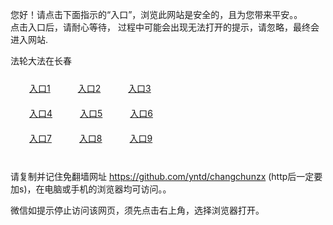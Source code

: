 您好！请点击下面指示的“入口”，浏览此网站是安全的，且为您带来平安。。 <br/>
点击入口后，请耐心等待， 过程中可能会出现无法打开的提示，请忽略，最终会进入网站. </br>

法轮大法在长春<br/>
<div style="padding:10px"><a style="margin:20px" target="_blank" href="https://d2ddg0sjmufns5.cloudfront.net/2Qpsp?jsfcqs" id="ccLink1" rel="nofollow">入口1</a> <a target="_blank" style="margin:20px" href="https://d2pclqdwpcehxd.cloudfront.net/2Qpsp?irvysw" id="ccLink2" rel="nofollow">入口2</a> <a style="margin:20px" target="_blank" href="https://d2f0yw466afwyp.cloudfront.net/2Qpsp?biwdvqck" id="ccLink3" rel="nofollow">入口3</a></div>

<div style="padding:10px" ><a style="margin:20px" target="_blank" href="https://d2ddg0sjmufns5.cloudfront.net/2Qpsp?jsfcqs" id="ccLink4" rel="nofollow">入口4</a> <a style="margin:20px" href="https://d2pclqdwpcehxd.cloudfront.net/2Qpsp?irvysw" target="_blank" id="ccLink5" rel="nofollow">入口5</a> <a style="margin:20px" href="https://d2f0yw466afwyp.cloudfront.net/2Qpsp?biwdvqck" target="_blank" id="ccLink6" rel="nofollow">入口6</a></div>

<div style="padding:10px"><a style="margin:20px" target="_blank" href="https://d2ddg0sjmufns5.cloudfront.net/2Qpsp?jsfcqs" id="ccLink7" rel="nofollow">入口7</a> <a style="margin:20px" href="https://d2pclqdwpcehxd.cloudfront.net/2Qpsp?irvysw" target="_blank" id="ccLink8" rel="nofollow">入口8</a> <a style="margin:20px" target="_blank" href="https://d2f0yw466afwyp.cloudfront.net/2Qpsp?biwdvqck" id="ccLink9" rel="nofollow">入口9</a></div>

<br/>



请复制并记住免翻墙网址 https://github.com/yntd/changchunzx (http后一定要加s)，在电脑或手机的浏览器均可访问。。<br/>

微信如提示停止访问该网页，须先点击右上角，选择浏览器打开。
